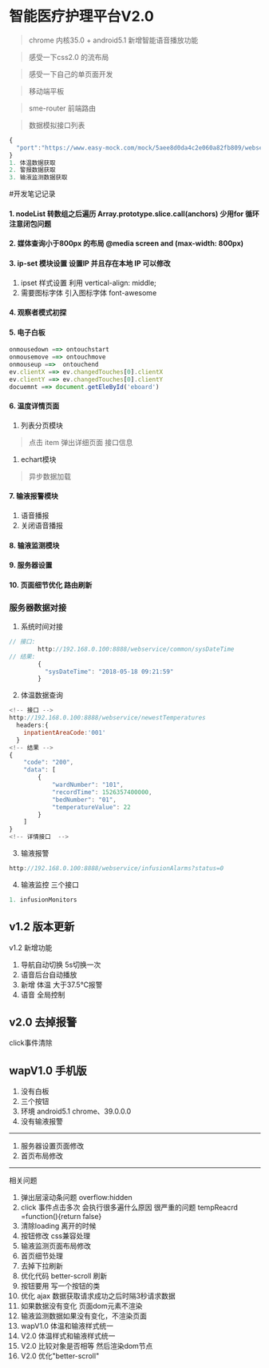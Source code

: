 # 智能医疗护理平台V2.0
> chrome 内核35.0 + android5.1
> 新增智能语音播放功能

> 感受一下css2.0 的流布局

> 感受一下自己的单页面开发

> 移动端平板

> sme-router 前端路由

> 数据模拟接口列表
```javascript
{
  "port":"https://www.easy-mock.com/mock/5aee8d0da4c2e060a82fb809/webservice/"
}
1. 体温数据获取
2. 警报数据获取
3. 输液监测数据获取
```
#开发笔记记录

#### 1. nodeList 转数组之后遍历  Array.prototype.slice.call(anchors) 少用for 循环 注意闭包问题

#### 2. 媒体查询小于800px 的布局 @media screen and (max-width: 800px) 

#### 3. ip-set 模块设置 设置IP 并且存在本地 IP 可以修改
1. ipset 样式设置 利用  vertical-align: middle;
2. 需要图标字体 引入图标字体 font-awesome
#### 4. 观察者模式初探

#### 5. 电子白板 
```javascript
onmousedown ==> ontouchstart
onmousemove ==> ontouchmove
onmouseup ==>  ontouchend
ev.clientX ==> ev.changedTouches[0].clientX
ev.clientY ==> ev.changedTouches[0].clientY
docuemnt ==> document.getEleById('eboard')
```

#### 6. 温度详情页面

1. 列表分页模块
> 点击 item 弹出详细页面
> 接口信息
1. echart模块
> 异步数据加载 
#### 7. 输液报警模块
1. 语音播报 
2. 关闭语音播报
#### 8. 输液监测模块
#### 9. 服务器设置
#### 10. 页面细节优化 路由刷新

### 服务器数据对接
1. 系统时间对接
```javascript
// 接口: 
        http://192.168.0.100:8888/webservice/common/sysDateTime
// 结果: 
        {
          "sysDateTime": "2018-05-18 09:21:59"
        }
```
2. 体温数据查询
```javascript
<!-- 接口 -->
http://192.168.0.100:8888/webservice/newestTemperatures
  headers:{
    inpatientAreaCode:'001'
  }
<!-- 结果 -->
{
    "code": "200",
    "data": [
        {
            "wardNumber": "101",
            "recordTime": 1526357400000,
            "bedNumber": "01",
            "temperatureValue": 22
        }
    ]
}
<!-- 详情接口  -->
```
3. 输液报警
```javascript
http://192.168.0.100:8888/webservice/infusionAlarms?status=0

```
4. 输液监控 三个接口
```javascript
1. infusionMonitors
```
## v1.2 版本更新
v1.2 新增功能
1. 导航自动切换 5s切换一次
2. 语音后台自动播放
3. 新增 体温 大于37.5℃报警
4. 语音 全局控制 
## v2.0 去掉报警
click事件清除
## wapV1.0 手机版
1. 没有白板
2. 三个按钮
3. 环境 android5.1 chrome、39.0.0.0
4. 没有输液报警
---
1. 服务器设置页面修改
2. 首页布局修改
---
相关问题
1. 弹出层滚动条问题 overflow:hidden
2. click 事件点击多次 会执行很多遍什么原因 很严重的问题  	tempReacrd =function(){return false}
3. 清除loading 离开的时候
4. 按钮修改 css兼容处理
5. 输液监测页面布局修改
6. 首页细节处理
7. 去掉下拉刷新
8. 优化代码 better-scroll 刷新
9. 按钮要用 写一个按钮的类
10. 优化 ajax 数据获取请求成功之后时隔3秒请求数据
11. 如果数据没有变化 页面dom元素不渲染
12. 输液监测数据如果没有变化，不渲染页面
13. wapV1.0 体温和输液样式统一
14. V2.0 体温样式和输液样式统一
15. V2.0 比较对象是否相等 然后渲染dom节点
16. V2.0 优化"better-scroll"